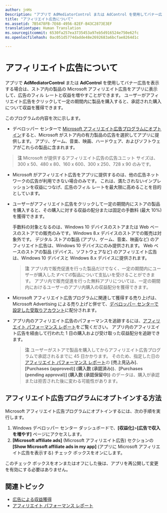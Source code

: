 ```yaml
---
author: jnHs
Description: "アプリで AdMediatorControl または AdControl を使用してバナー広告を表示する場合は、Microsoft アフィリエイト広告をアプリに表示して、広告のフィル レートと収益を増やすことができます。"
title: "アフィリエイト広告について"
ms.assetid: 7B5478FB-7E68-4956-82EF-B43C2873E3EF
translationtype: Human Translation
ms.sourcegitcommit: 6530fa257ea3735453a97eb5d916524e750e62fc
ms.openlocfilehash: 0ac051d5774dadde48e2692683a6bcfae8264d1c

---
```


# アフィリエイト広告について

アプリで **AdMediatorControl** または **AdControl** を使用してバナー広告を表示する場合は、ストア内の製品の Microsoft アフィリエイト広告をアプリに表示して、広告のフィル レートと収益を増やすことができます。 ユーザーがアフィリエイト広告をクリックして一定の期間内に製品を購入すると、承認された購入について収益を獲得できます。

このプログラムの内容を次に示します。

* デベロッパー センターで [Microsoft アフィリエイト広告プログラムにオプトイン](#how-to-opt-in-to-affiliate-ads)すると、Microsoft がストア内の有力製品の広告を選択してアプリに提供します。 アプリ、ゲーム、音楽、映画、ハードウェア、およびソフトウェアがこれらの製品に含まれます。

 > **注** Microsoft が提供するアフィリエイト広告の広告ユニット サイズは、300 x 50、480 x 80、160 x 600、300 x 250、728 x 90 のみです。

* Microsoft がアフィリエイト広告をアプリに提供するのは、他の広告ネットワークの広告が利用できない場合のみです。 これは、満たされないインプレッションを収益につなげ、広告のフィル レートを最大限に高めることを目的としています。
* ユーザーがアフィリエイト広告をクリックして一定の期間内にストアの製品を購入すると、その購入に対する収益の配分または固定の手数料 (最大 10%) を獲得できます。 
  
  手数料の対象となるのは、Windows 10 デバイスのストアまたは Web ベースのストアでの販売のみです。Windows 8.x デバイスのストアでの販売は対象外です。 デジタル ストアの製品 (アプリ、ゲーム、音楽、映画など) のアフィリエイト広告は、Windows 10 デバイスにのみ提供されます。 Web ベースのストアの製品 (デバイス、ソフトウェアなど) のアフィリエイト広告は、Windows 10 デバイスと Windows 8.x デバイスに提供されます。

    > **注**  アプリ内で販売促進を行った製品だけでなく、一定の期間内にユーザーが購入した*すべての*製品について支払いを受けることができます。 アプリ内で販売促進を行った無料アプリについては、一定の期間内におけるユーザーのアプリ内購入の収益配分を獲得できます。

* Microsoft アフィリエイト広告プログラムに関連して獲得する売り上げは、Microsoft Advertising による売り上げと併せて、[デベロッパー センターで設定した受取りアカウント](setting-up-your-payout-account-and-tax-forms.md)に配分されます。
* アプリ内のアフィリエイト広告のパフォーマンスを追跡するには、[アフィリエイト パフォーマンス レポート](affiliates-performance-report.md)をご覧ください。 アプリ内のアフィリエイト広告を経由して行われた 1 日の購入および受け取った収益配分を追跡できます。  

  > **注** ユーザーがストアで製品を購入してからアフィリエイト広告プログラムで承認されるまでに 45 日かかります。 そのため、指定した日の[アフィリエイト パフォーマンス レポート](affiliates-performance-report.md)の **[売上見込み]**、**[Purchases (approved)] (購入数 (承認済み))**、**[Purchases (pending approval)] (購入数 (承認保留中))** のデータは、購入が承認または拒否された後に変わる可能性があります。

## アフィリエイト広告プログラムにオプトインする方法

Microsoft アフィリエイト広告プログラムにオプトインするには、次の手順を実行します。

1. Windows デベロッパー センター ダッシュボードで、**[収益化]**&gt;**[広告で収入を増やす]** ページにアクセスします。
2. **[Microsoft affiliate ads]** (Microsoft アフィリエイト広告) セクションの **[Show Microsoft affiliate ads in my app]** (アプリに Microsoft アフィリエイト広告を表示する) チェック ボックスをオンにします。

このチェック ボックスをオンまたはオフにした後は、アプリを再公開して変更を有効にする必要はありません。


## 関連トピック


* [広告による収益獲得](monetize-with-ads.md)
* [アフィリエイト パフォーマンス レポート](affiliates-performance-report.md)



<!--HONumber=Jun16_HO4-->


